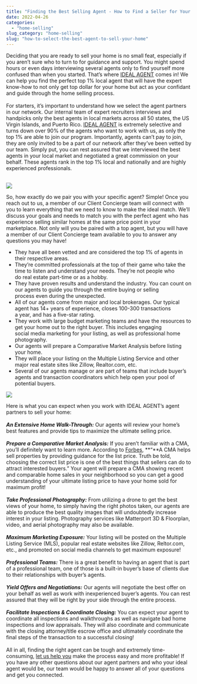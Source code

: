 ```yaml
---
title: "Finding the Best Selling Agent - How to Find a Seller for Your Home"
date: 2022-04-26
categories: 
  - "home-selling"
slug_category: "home-selling"
slug: "how-to-select-the-best-agent-to-sell-your-home"
---
```


Deciding that you are ready to sell your home is no small feat, especially if you aren’t sure who to turn to for guidance and support. You might spend hours or even days interviewing several agents only to find yourself more confused than when you started. That’s where [IDEAL AGENT](http://idealagent.com/) comes in! We can help you find the perfect top 1% local agent that will have the expert know-how to not only get top dollar for your home but act as your confidant and guide through the home selling process.    
   
For starters, it’s important to understand how we select the agent partners in our network. Our internal team of expert recruiters interviews and handpicks only the best agents in local markets across all 50 states, the US Virgin Islands, and Puerto Rico. [IDEAL AGENT](http://idealagent.com/) is extremely selective and turns down over 90% of the agents who want to work with us, as only the top 1% are able to join our program. Importantly, agents can’t pay to join, they are only invited to be a part of our network after they’ve been vetted by our team. Simply put, you can rest assured that we interviewed the best agents in your local market and negotiated a great commission on your behalf. These agents rank in the top 1% local and nationally and are highly experienced professionals.   
 

![](images/image-21.jpeg)

So, how exactly do we pair you with your specific agent? Simple! Once you reach out to us, a member of our Client Concierge team will connect with you to learn everything that we need to know to make the ideal match. We’ll discuss your goals and needs to match you with the perfect agent who has experience selling similar homes at the same price point in your marketplace. Not only will you be paired with a top agent, but you will have a member of our Client Concierge team available to you to answer any questions you may have!

- They have all been vetted and are considered the top 1% of agents in their respective areas.
- They’re committed professionals at the top of their game who take the time to listen and understand your needs. They’re not people who   
    do real estate part-time or as a hobby.
- They have proven results and understand the industry. You can count on our agents to guide you through the entire buying or selling   
    process even during the unexpected.
- All of our agents come from major and local brokerages. Our typical agent has 14+ years of experience, closes 100-300 transactions   
    a year, and has a five-star rating.
- They work with large budget marketing teams and have the resources to get your home out to the right buyer. This includes engaging   
    social media marketing for your listing, as well as professional home photography.
- Our agents will prepare a Comparative Market Analysis before listing your home.
- They will place your listing on the Multiple Listing Service and other major real estate sites like Zillow, Realtor.com, etc.
- Several of our agents manage or are part of teams that include buyer’s agents and transaction coordinators which help open your pool of potential buyers. 

![](images/image-22.jpeg)

Here is what you can expect when you work with IDEAL AGENT’s agent partners to sell your home:   
   
**_An Extensive Home Walk-Through:_** Our agents will review your home’s best features and provide tips to maximize the ultimate selling price.    
   
**_Prepare a Comparative Market Analysis:_** If you aren’t familiar with a CMA, you’ll definitely want to learn more. According to [Forbes](https://www.forbes.com/sites/taramastroeni/2019/12/19/what-is-a-comparative-market-analysis-and-how-you-can-use-one-to-help-sell-your-home/?sh=3ecaea5a118f), **“**A CMA helps sell properties by providing guidance for the list price. Truth be told, choosing the correct list price is one of the best things that sellers can do to attract interested buyers.” Your agent will prepare a CMA showing recent and comparable home sales in your neighborhood so you can get a good understanding of your ultimate listing price to have your home sold for maximum profit!    
   
**_Take Professional Photography:_** From utilizing a drone to get the best views of your home, to simply having the right photos taken, our agents are able to produce the best quality images that will undoubtedly increase interest in your listing. Photography services like Matterport 3D & Floorplan, video, and aerial photography may also be available.    
   
**_Maximum Marketing Exposure:_** Your listing will be posted on the Multiple Listing Service (MLS), popular real estate websites like Zillow, Reltor.com, etc., and promoted on social media channels to get maximum exposure!    
   
**_Professional Teams:_** There is a great benefit to having an agent that is part of a professional team, one of those is a built-in buyer’s base of clients due to their relationships with buyer’s agents.    
   
**_Yield Offers and Negotiations:_** Our agents will negotiate the best offer on your behalf as well as work with inexperienced buyer’s agents. You can rest assured that they will be right by your side through the entire process.    
   
**_Facilitate Inspections & Coordinate Closing:_** You can expect your agent to coordinate all inspections and walkthroughs as well as navigate bad home inspections and low appraisals. They will also coordinate and communicate with the closing attorney/title escrow office and ultimately coordinate the final steps of the transaction to a successful closing!   
   
All in all, finding the right agent can be tough and extremely time-consuming, [let us help you](http://idealagent.com/) make the process easy and more profitable! If you have any other questions about our agent partners and who your ideal agent would be, our team would be happy to answer all of your questions and get you connected.
